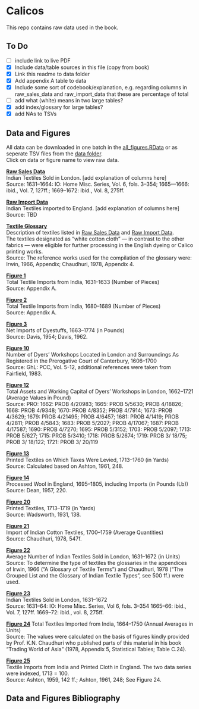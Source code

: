 # Calicos

This repo contains raw data used in the book.

## To Do
- [ ] include link to live PDF
- [x] Include data/table sources in this file (copy from book)
- [x] Link this readme to data folder
- [x] Add appendix A table to data
- [x] Include some sort of codebook/explanation, e.g. regarding columns in raw_sales_data and raw_import_data that these are percentage of total
- [ ] add what (white) means in two large tables?
- [x] add index/glossary for large tables?
- [x] add NAs to TSVs

## Data and Figures
All data can be downloaded in one batch in the [all_figures.RData](https://github.com/fabianaiolfi/calicos/blob/main/data/all_figures.RData) or as seperate TSV files from the [data folder](https://github.com/fabianaiolfi/calicos/tree/main/data).  
Click on data or figure name to view raw data. 

**[Raw Sales Data](https://github.com/fabianaiolfi/calicos/blob/main/data/raw_sales_data.tsv)**  
Indian Textiles Sold in London. [add explanation of columns here]  
Source: 1631–1664: IO: Home Misc. Series, Vol. 6, fols. 3–354; 1665—1666: ibid., Vol. 7, 127ff.; 1669–1672: ibid., Vol. 8, 275ff.

**[Raw Import Data](https://github.com/fabianaiolfi/calicos/blob/main/data/raw_import_data.tsv)**  
Indian Textiles imported to England.	[add explanation of columns here]  
Source: TBD

**[Textile Glossary](https://github.com/fabianaiolfi/calicos/blob/main/data/textile_glossary.tsv)**  
Description of textiles listed in [Raw Sales Data](https://github.com/fabianaiolfi/calicos/blob/main/data/raw_sales_data.tsv) and [Raw Import Data](https://github.com/fabianaiolfi/calicos/blob/main/data/raw_import_data.tsv).  
The textiles designated as “white cotton cloth” — in contrast to the other fabrics — were eligible for further processing in the English dyeing or Calico printing works.  
Source: The reference works used for the compilation of the glossary were: Irwin, 1966, Appendix; Chaudhuri, 1978, Appendix 4.


**[Figure 1](https://github.com/fabianaiolfi/calicos/blob/main/data/figure_1.tsv)**  
Total Textile Imports from India, 1631–1633 (Number of Pieces)  
Source: Appendix A.  

**[Figure 2](https://github.com/fabianaiolfi/calicos/blob/main/data/figure_1.tsv)**  
Total Textile Imports from India, 1680–1689 (Number of Pieces)  
Source: Appendix A.  

**[Figure 3](https://github.com/fabianaiolfi/calicos/blob/main/data/figure_3.tsv)**  
Net Imports of Dyestuffs, 1663–1774 (in Pounds)  
Source: Davis, 1954; Davis, 1962.  

**[Figure 10](https://github.com/fabianaiolfi/calicos/blob/main/data/figure_10.tsv)**  
Number of Dyers’ Workshops Located in London and Surroundings As Registered in the Prerogative Court of Canterbury, 1606–1700  
Source: GhL: PCC, Vol. 5-12, additional references were taken from Fairfield, 1983.  

**[Figure 12](https://github.com/fabianaiolfi/calicos/blob/main/data/figure_12.tsv)**  
Total Assets and Working Capital of Dyers’ Workshops in London, 1662–1721 (Average Values in Pound)  
Source: PRO: 1662: PROB 4/20983; 1665: PROB 5/5630; PROB 4/18826; 1668: PROB 4/9348; 1670: PROB 4/8352; PROB 4/7914; 1673: PROB 4/3629; 1679: PROB 4/21495; PROB 4/6457; 1681: PROB 4/1419; PROB 4/2811; PROB 4/5843; 1683: PROB 5/2027; PROB 4/17067; 1687: PROB 4/17587; 1690: PROB 4/7270; 1695: PROB 5/3152; 1703: PROB 5/2097; 1713: PROB 5/627; 1715: PROB 5/3410; 1718: PROB 5/2674; 1719: PROB 3/ 18/75; PROB 3/ 18/122; 1721: PROB 3/ 20/119  

**[Figure 13](https://github.com/fabianaiolfi/calicos/blob/main/data/figure_13.tsv)**  
Printed Textiles on Which Taxes Were Levied, 1713–1760 (in Yards)  
Source: Calculated based on Ashton, 1961, 248.  

**[Figure 14](https://github.com/fabianaiolfi/calicos/blob/main/data/figure_14.tsv)**  
Processed Wool in England, 1695–1805, including Imports (in Pounds (Lb))  
Source: Dean, 1957, 220.  

**[Figure 20](https://github.com/fabianaiolfi/calicos/blob/main/data/figure_20.tsv)**  
Printed Textiles, 1713–1719 (in Yards)  
Source: Wadsworth, 1931, 138.  

**[Figure 21](https://github.com/fabianaiolfi/calicos/blob/main/data/figure_21.tsv)**  
Import of Indian Cotton Textiles, 1700–1759 (Average Quantities)  
Source: Chaudhuri, 1978, 547f.  

**[Figure 22](https://github.com/fabianaiolfi/calicos/blob/main/data/figure_22.tsv)**  
Average Number of Indian Textiles Sold in London, 1631–1672 (in Units)  
Source: To determine the type of textiles the glossaries in the appendices of Irwin, 1966 (“A Glossary of Textile Terms”) and Chaudhuri, 1978 (“The Grouped List and the Glossary of Indian Textile Types”, see 500 ff.) were used.  

**[Figure 23](https://github.com/fabianaiolfi/calicos/blob/main/data/figure_23.tsv)**  
Indian Textiles Sold in London, 1631–1672  
Source: 1631–64: IO: Home Misc. Series, Vol 6, fols. 3–354 1665–66: ibid., Vol. 7, 127ff. 1669–72: ibid., vol. 8, 275ff.  

**[Figure 24](https://github.com/fabianaiolfi/calicos/blob/main/data/figure_24.tsv)**
Total Textiles Imported from India, 1664–1750 (Annual Averages in Units)  
Source: The values were calculated on the basis of figures kindly provided by Prof. K.N. Chaudhuri who published parts of this material in his book “Trading World of Asia” (1978, Appendix 5, Statistical Tables; Table C.24).  

**[Figure 25](https://github.com/fabianaiolfi/calicos/blob/main/data/figure_25.tsv)**  
Textile Imports from India and Printed Cloth in England. The two data series were indexed, 1713 = 100.  
Source: Ashton, 1959, 142 ff.; Ashton, 1961, 248; See Figure 24.   

## Data and Figures Bibliography
